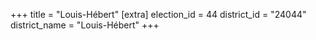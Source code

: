 +++
title = "Louis-Hébert"
[extra]
election_id = 44
district_id = "24044"
district_name = "Louis-Hébert"
+++
